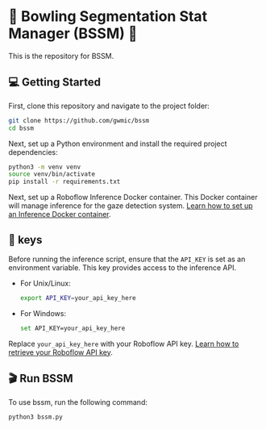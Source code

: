# 🎳 Bowling Segmentation Stat Manager (BSSM) 🎳

This is the repository for BSSM.

## 💻 Getting Started

First, clone this repository and navigate to the project folder:

```bash
git clone https://github.com/gwmic/bssm
cd bssm
```

Next, set up a Python environment and install the required project dependencies:

```bash
python3 -m venv venv
source venv/bin/activate
pip install -r requirements.txt
```

Next, set up a Roboflow Inference Docker container. This Docker container will manage inference for the gaze detection system. [Learn how to set up an Inference Docker container](https://inference.roboflow.com/quickstart/docker/).

## 🔑 keys

Before running the inference script, ensure that the `API_KEY` is set as an environment variable. This key provides access to the inference API.

- For Unix/Linux:

    ```bash
    export API_KEY=your_api_key_here
    ```

- For Windows:

    ```bash
    set API_KEY=your_api_key_here
    ```
  
Replace `your_api_key_here` with your Roboflow API key. [Learn how to retrieve your Roboflow API key](https://docs.roboflow.com/api-reference/authentication#retrieve-an-api-key).

## 🎬 Run BSSM

To use bssm, run the following command:

```bash
python3 bssm.py
```